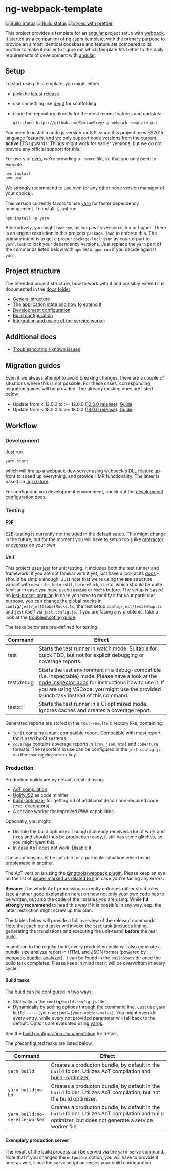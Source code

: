 # ng-webpack-template

[![Build Status](https://travis-ci.org/DorianGrey/ng-webpack-template.svg?branch=master)](https://travis-ci.org/DorianGrey/ng-webpack-template)
[![Build status](https://ci.appveyor.com/api/projects/status/rmlgxb0kwrbj0e6u/branch/master?svg=true)](https://ci.appveyor.com/project/DorianGrey/ng-webpack-template/branch/master)
[![styled with prettier](https://img.shields.io/badge/styled_with-prettier-ff69b4.svg)](https://github.com/prettier/prettier)

This project provides a template for an [angular](https://angular.io/) project setup with [webpack](http://webpack.github.io).
It started as a companion of [ng-jspm-template](https://github.com/flaviait/ng2-jspm-template), with the primary purpose to provide an almost identical codebase and feature set compared to its brother to make it easier to figure out which template fits better to the daily requirements of development with [angular](https://angular.io/).

## Setup

To start using this template, you might either
 - pick the [latest release](https://github.com/DorianGrey/ng-webpack-template/releases/latest)
 - use something like [degit](https://github.com/Rich-Harris/degit) for scaffolding
 - clone the repository directly for the most recent features and updates:

   `git clone https://github.com/DorianGrey/ng-webpack-template.git`  

You need to install a node.js version >= 8.9, since this project uses ES2015 language features, and we only support node versions from the current **active** LTS upwards.
Things might work for earlier versions, but we do not provide any official support for this.

For users of [nvm](https://github.com/creationix/nvm), we're providing a `.nvmrc` file, so that you only need to execute:
```
nvm install
nvm use
```
We strongly recommend to use nvm (or any other node version manager of your choice).

This version currently favors to use [yarn](https://github.com/yarnpkg/yarn) for faster dependency management. To install it, just run
```
npm install -g yarn
```
Alternatively, you might use `npm`, as long as its version is 5.x or higher. There is an engine restriction in this projects `package.json` to enforce this. The primary intent is to get a proper `package-lock.json` as counterpart to `yarn.lock` to lock your dependency versions. Just replace the `yarn` part of the commands listed below with `npm` resp. `npm run` if you decide against `yarn`.

## Project structure
The intended project structure, how to work with it and possibly extend it is documented in the [docs folder](https://github.com/DorianGrey/ng-webpack-template/tree/master/docs).

- [General structure](https://github.com/DorianGrey/ng-webpack-template/blob/master/docs/general_structure.md)
- [The application state and how to extend it](https://github.com/DorianGrey/ng-webpack-template/blob/master/docs/app_state.md)
- [Development configuration](https://github.com/DorianGrey/ng-webpack-template/blob/master/docs/dev_configuration.md)
- [Build configuration](https://github.com/DorianGrey/ng-webpack-template/blob/master/docs/build_configuration.md)
- [Integration and usage of the service worker](https://github.com/DorianGrey/ng-webpack-template/blob/master/docs/service_worker.md)

## Additional docs
- [Troubleshooting / known issues](https://github.com/DorianGrey/ng-webpack-template/blob/master/docs/troubleshooting.md)

## Migration guides
Even if we always attempt to avoid breaking changes, there are a couple of situations where this is not possible. For these cases, corresponding migration guides will be provided. The already existing ones are listed below.
- Update from < 12.0.0 to >= 12.0.0 ([12.0.0 release](https://github.com/DorianGrey/ng-webpack-template/releases/tag/12.0.0)): [Guide](https://github.com/DorianGrey/ng-webpack-template/blob/master/migration/MIGRATION__12_0_0.md)
- Update from < 18.0.0 to >= 18.0.0 ([18.0.0 release](https://github.com/DorianGrey/ng-webpack-template/releases/tag/18.0.0)): [Guide](https://github.com/DorianGrey/ng-webpack-template/blob/master/migration/MIGRATION__18_0_0.md)

## Workflow

### Development

Just run
```
yarn start
```
which will fire up a webpack-dev-server using webpack's DLL feature up-front to speed up everything, and provide HMR functionality. The latter is based on [ngrx/store](https://github.com/ngrx/store).

For configuring you development environment, check out the [development configuration](https://github.com/DorianGrey/ng-webpack-template/blob/master/docs/dev_configuration.md) docs.

### Testing

#### E2E
E2E-testing is currently not included in the default setup. This might change in the future, but for the moment you will have to setup tools like [protractor](https://github.com/angular/protractor) or [cypress](https://github.com/cypress-io/cypress) on your own

#### Unit
This project uses [jest](https://facebook.github.io/jest/) for unit testing. It includes both the test runner and framework. If you are not familiar with it yet, just have a look at its [docs](https://facebook.github.io/jest/docs/en/getting-started.html) - should be simple enough. Just note that we're using the `BDD` structure variant with `describe`, `beforeAll`, `beforeEach`, `it` etc. which should be quite familiar in case you have used `jasmine` or `mocha` before.
The setup is based on [jest-preset-angular](https://github.com/thymikee/jest-preset-angular). In case you have to modify it for your particular purpose, you can change the global mocks in `config/jest/jestGlobalMocks.ts`, the test setup `config/jest/testSetup.ts` and `jest` itself via `jest.config.js`. If you are facing any problems, take a look at the [troubleshooting guide](https://github.com/DorianGrey/ng-webpack-template/blob/master/docs/troubleshooting.md).

The tasks below are pre-defined for testing.

| Command    | Effect    |
| ---------- | --------- | 
| test       | Starts the test runner in watch mode. Suitable for quick TDD, but not for explicit debugging or coverage reports. |
| test:debug | Starts the test environment in a debug-compatible (i.e. inspectable) mode. Please have a look at the [node inspector docs](https://nodejs.org/en/docs/inspector/) for instructions how to use it. If you are using VSCode, you might use the provided launch task instead of this command.|
| test:ci    | Starts the test runner in a CI optimized mode. Ignores caches and creates a coverage report. |

Generated reports are stored in the `test-results` directory like, containing:
- `junit` contains a xunit compatible report. Compatible with most report tools used by CI systems.
- `coverage` contains coverage reports in `lcov`, `json`, `html` and `cobertura` formats. The reporters in use can be configured in the `jest.config.js` via the `coverageReporters` key.

### Production

Production builds are by default created using:
- [AoT compilation](https://angular.io/docs/ts/latest/cookbook/aot-compiler.html)
- [UglifyJS2](https://github.com/mishoo/UglifyJS2) as code minifier
- [build-optimizer](https://github.com/angular/devkit/tree/master/packages/angular_devkit/build_optimizer) for getting rid of additional dead / non-required code (esp. decorators).
- A service worker for improved PWA capabilities.

Optionally, you might:
- Disable the build optimizer. Though it already received a lot of work and fixes and should thus be production ready, it still has some glitches, so you might want this.
- In case AoT does not work: Disable it.

These options might be suitable for a particular situation while being problematic in another.

The AoT version is using the [@ngtools/webpack plugin](https://github.com/angular/angular-cli/blob/master/packages/webpack/README.md).
Please keep an eye on the list of [issues marked as related to it](https://github.com/angular/angular-cli/issues?utf8=%E2%9C%93&q=is%3Aissue%20is%3Aopen%20aot) in case you're facing any errors.

**Beware**: The whole AoT processing currently enforces rather strict rules (see a rather good explanation [here](https://medium.com/@isaacplmann/making-your-angular-2-library-statically-analyzable-for-aot-e1c6f3ebedd5)) on how not only your own code has to be written, but also the code of the libraries you are using. While **I'd strongly recommend** to head this way if it is possible in any way, esp. the latter restriction might screw up this plan.

The tables below will provide a full overview of the relevant commands.
Note that each build tasks will invoke the `test` task (includes linting, generating the translations and executing the unit-tests) **before** the real build.

In addition to the regular build, every production build will also generate a bundle size analyze report in HTML and JSON format (powered by [webpack-bundle-analyzer](https://github.com/th0r/webpack-bundle-analyzer)). It can be found in the `buildStats` dir once the build task completes. Please keep in mind that it will be overwritten in every cycle.

#### Build tasks

The build can be configured in two ways:
- Statically in the `config/build.config.js` file.
- Dynamically by adding options through the command line. Just use `yarn build -- --[your-option]=[your-option-value]`. You might override every entry, while every not provided parameter will fall back to the default. Options are evaluated using [yargs](https://github.com/yargs/yargs).

See the [build configuration documentation](https://github.com/DorianGrey/ng-webpack-template/blob/master/docs/build_configuration.md) for details.

The preconfigured tasks are listed below.

| Command            | Effect        |
| ------------------ | ------------- |
| `yarn build`    | Creates a producton bundle, by default in the `build` folder. Utilizes AoT compilation and [build-optimizer](https://github.com/angular/devkit/tree/master/packages/angular_devkit/build_optimizer).|
| `yarn build:no-bo`        | Creates a producton bundle, by default in the `build` folder. Utilizes AoT compilation, but not the build optimizer. |
| `yarn build:no-service-worker`        | Creates a producton bundle, by default in the `build` folder. Utilizes AoT compilation and build optimizer, but does not generate a service worker file. |

#### Exemplary production server

The result of the build process can be served via the `yarn serve` command. Note that if you changed the `outputDir` option, you will have to provide it here as well, since the `serve` script accesses your build configuration.

